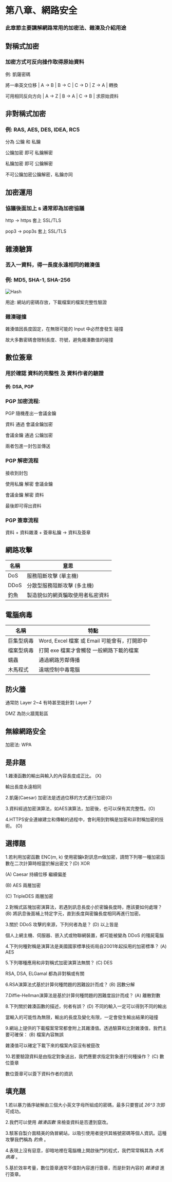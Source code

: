 # 第八章、網路安全

### 此章節主要講解網路常用的加密法、雜湊及介紹用途

## 對稱式加密

### 加密方式可反向操作取得原始資料

例: 凱薩密碼

將一串英文位移 | A -> B | B -> C | C -> D | Z -> A | 轉換

可用相同反向方向 | A -> Z | B -> A | C -> B | 求原始資料

## 非對稱式加密

### 例: RAS, AES, DES, IDEA, RC5

分為 公鑰 和 私鑰

公鑰加密 即可 私鑰解密

私鑰加密 即可 公鑰解密

不可公鑰加密公鑰解密，私鑰亦同

## 加密運用

### 協議後面加上 s 通常即為加密協議

http -> https 套上 SSL/TLS

pop3 -> pop3s 套上 SSL/TLS

## 雜湊驗算

### 丟入一資料，得一長度永遠相同的雜湊值

### 例: MD5, SHA-1, SHA-256

![Hash](https://upload.wikimedia.org/wikipedia/commons/thumb/d/da/Hash_function.svg/2000px-Hash_function.svg.png)

用途: 網站的密碼存放，下載檔案的檔案完整性驗證

### 雜湊碰撞

雜湊值因長度固定，在無限可能的 Input 中必然會發生 碰撞

故大多數密碼會限制長度、符號，避免雜湊數值的碰撞

## 數位簽章

### 用於確認 資料的完整性 及 資料作者的驗證

#### 例: DSA, PGP

### PGP 加密流程:

PGP 隨機產出一會議金鑰

資料 通過 會議金鑰加密

會議金鑰 通過 公鑰加密

兩者包進一封包並傳送

### PGP 解密流程

接收到封包

使用私鑰 解密 會議金鑰

會議金鑰 解密 資料

最後即可得出資料

### PGP 簽章流程

資料 + 資料雜湊 + 簽章私鑰 -> 資料及簽章

## 網路攻擊

| 名稱 | 意思 |
| - | - |
| DoS | 服務阻斷攻擊 (單主機) |
| DDoS | 分散型服務阻斷攻擊 (多主機) |
| 釣魚 | 製造貌似的網頁騙取使用者私密資料 |

## 電腦病毒

| 名稱 | 特點 |
| - | - |
| 巨集型病毒 | Word, Excel 檔案 或 Email 可能會有，打開即中 |
| 檔案型病毒 | 打開 exe 檔案才會觸發 一般網路下載的檔案 |
| 蠕蟲 | 通過網路芳鄰傳播 |
| 木馬程式 | 遠端控制中毒電腦 |

## 防火牆

通常防 Layer 2~4 有時甚至能針對 Layer 7

DMZ 為防火牆寬鬆區

## 無線網路安全

加密法: WPA

## 是非題

1.雜湊函數的輸出與輸入的內容長度成正比。 (X)

輸出長度永遠相同

2.凱薩(Caesar) 加密法是透過位移的方式進行加密(O)

3.資料經過加密演算法，如AES演算法，加密後，也可以保有其完整性。(O)

4.HTTPS安全連線建立和傳輸的過程中，會利用到對稱是加密和非對稱加密的技術。 (O)

## 選擇題


1.若利用加密函數 ENC(m, k) 使用密鑰k對訊息m做加密，請問下列哪一種加密函數在二次計算時相當於解出密文？(D) XOR

(A) Caesar 持續位移 繼續偏差

(B) AES 兩層加密

(C) TripleDES 兩層加密

2.對稱式區塊加密演算法，若遇到訊息長度小於密鑰長度時，應該要如何處理？ (B) 將訊息後面補上特定字元，直到長度與密鑰長度相同再進行加密。

3.關於 DDoS 攻擊的來源，下列何者為是？ (D) 以上皆是

個人上網主機、伺服器、嵌入式或物聯網裝置，都可能被變為 DDoS 的殭屍電腦

4.下列何種對稱是演算法是美國國家標準技術局自2001年起採用的加密標準？ (A) AES

5.下列哪種應用和非對稱式加密演算法無關？ (C) DES

RSA, DSA, ELGamal 都為非對稱或有關

6.RSA演算法式基於計算何種問題的困難設計而成？ (B) 因數分解

7.Diffie-Hellman演算法是基於計算何種問題的困難度設計而成？ (A) 離散對數

8.下列關於雜湊函數的描述，何者有誤？ (D) 不同的輸入一定可以得到不同的輸出

當輸入的可能性為無限，輸出的長度及變化有限，一定會發生輸出結果的碰撞

9.網站上提供的下載檔案常常都會附上其雜湊值。透過驗算和比對雜湊值，我們主要可確保： (B) 檔案內容無誤

雜湊值可以確定下載下來的檔案內容沒有被竄改

10.若要驗證資料是由指定對象送出，我們應要求指定對象進行何種操作？ (C) 數位簽章

數位簽章可以簽下資料作者的資訊

## 填充題

1.若以暴力循序破解由三個大小英文字母所組成的密碼，最多只要嘗試 _26^3_ 次即可成功。

2.我們可以使用 _雜湊函數_ 來檢查資料是否遭到竄改。

3.駭客自製介面精美的偽冒網站，以吸引使用者提供其帳號密碼等個人資訊。這種攻擊我們稱為 _釣魚_ 。

4.表現上沒有惡意，卻暗地裡在電腦機上開啟後門的程式，我們常常稱其為 _木馬病毒_ 。

5.基於效率考量，數位簽章通常不值對內容進行簽章，而是針對內容的 _雜湊值_ 進行簽章。